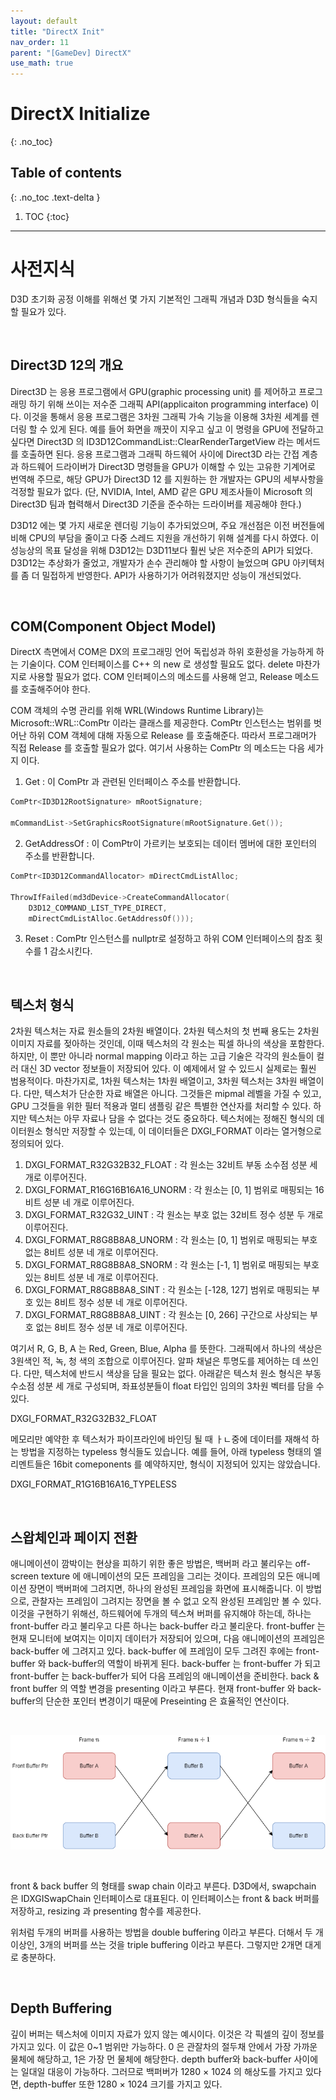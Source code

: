 ```yaml
---
layout: default
title: "DirectX Init"
nav_order: 11
parent: "[GameDev] DirectX"
use_math: true
---
```


# DirectX Initialize
{: .no_toc}

## Table of contents
{: .no_toc .text-delta }

1. TOC
{:toc}

---

# 사전지식

D3D 초기화 공정 이해를 위해선 몇 가지 기본적인 그래픽 개념과 D3D 형식들을 숙지할 필요가 있다.

&nbsp;<br/>

## Direct3D 12의 개요

Direct3D 는 응용 프로그램에서 GPU(graphic processing unit) 를 제어하고 프로그래밍 하기 위해 쓰이는 저수준 그래픽 API(applicaiton programming interface) 이다. 이것을 통해서 응용 프로그램은 3차원 그래픽 가속 기능을 이용해 3차원 세계를 렌더링 할 수 있게 된다. 예를 들어 화면을 깨끗이 지우고 싶고 이 명령을 GPU에 전달하고 싶다면 Direct3D 의 ID3D12CommandList::ClearRenderTargetView 라는 메서드를 호출하면 된다. 응용 프로그램과 그래픽 하드웨어 사이에 Direct3D 라는 간접 계층과 하드웨어 드라이버가 Direct3D 명령들을 GPU가 이해할 수 있는 고유한 기계어로 번역해 주므로, 해당 GPU가 Direct3D 12 를 지원하는 한 개발자는 GPU의 세부사항을 걱정할 필요가 없다. (단, NVIDIA, Intel, AMD 같은 GPU 제조사들이 Microsoft 의 Direct3D 팀과 협력해서 Direct3D 기준을 준수하는 드라이버를 제공해야 한다.)<br/>

D3D12 에는 몇 가지 새로운 렌더링 기능이 추가되었으며, 주요 개선점은 이전 버전들에 비해 CPU의 부담을 줄이고 다중 스레드 지원을 개선하기 위해 설계를 다시 하였다. 이 성능상의 목표 달성을 위해 D3D12는 D3D11보다 훨씬 낮은 저수준의 API가 되었다. D3D12는 추상화가 줄었고, 개발자가 손수 관리해야 할 사항이 늘었으며 GPU 아키텍처를 좀 더 밀접하게 반영한다. API가 사용하기가 어려워졌지만 성능이 개선되었다.

&nbsp;<br/>

## COM(Component Object Model)

DirectX 측면에서 COM은 DX의 프로그래밍 언어 독립성과 하위 호환성을 가능하게 하는 기술이다. COM 인터페이스를 C++ 의 new 로 생성할 필요도 없다. delete 마찬가지로 사용할 필요가 없다. COM 인터페이스의 메소드를 사용해 얻고, Release 메소드를 호출해주어야 한다. <br/>

COM 객체의 수명 관리를 위해 WRL(Windows Runtime Library)는 Microsoft::WRL::ComPtr 이라는 클래스를 제공한다. ComPtr 인스턴스는 범위를 벗어난 하위 COM 객체에 대해 자동으로 Release 를 호출해준다. 따라서 프로그래머가 직접 Release 를 호출할 필요가 없다. 여기서 사용하는 ComPtr 의 메소드는 다음 세가지 이다.

1. Get : 이 ComPtr 과 관련된 인터페이스 주소를 반환합니다.

```cpp
ComPtr<ID3D12RootSignature> mRootSignature;

mCommandList->SetGraphicsRootSignature(mRootSignature.Get());
```

2. GetAddressOf : 이 ComPtr이 가르키는 보호되는 데이터 멤버에 대한 포인터의 주소를 반환합니다.

```cpp
ComPtr<ID3D12CommandAllocator> mDirectCmdListAlloc;

ThrowIfFailed(md3dDevice->CreateCommandAllocator(
    D3D12_COMMAND_LIST_TYPE_DIRECT,
    mDirectCmdListAlloc.GetAddressOf()));
```

3. Reset : ComPtr 인스턴스를 nullptr로 설정하고 하위 COM 인터페이스의 참조 횟수를 1 감소시킨다.

&nbsp;<br/>

## 텍스처 형식

2차원 텍스처는 자료 원소들의 2차원 배열이다. 2차원 텍스처의 첫 번째 용도는 2차원 이미지 자료를 젖아하는 것인데, 이때 텍스처의 각 원소는 픽셀 하나의 색상을 포함한다. 하지만, 이 뿐만 아니라 normal mapping 이라고 하는 고급 기술은 각각의 원소들이 컬러 대신 3D vector 정보들이 저장되어 있다. 이 예제에서 알 수 있드시 실제로는 훨씬 범용적이다. 마찬가지로, 1차원 텍스처는 1차원 배열이고, 3차원 텍스처는 3차원 배열이다. 다만, 텍스처가 단순한 자료 배열은 아니다. 그것들은 mipmal 레벨을 가질 수 있고, GPU 그것들을 위한 필터 적용과 멀티 샘플링 같은 특별한 연산자를 처리할 수 있다. 하지만 텍스처는 아무 자료나 담을 수 없다는 것도 중요하다. 텍스처에는 정해진 형식의 데이터원소 형식만 저장할 수 있는데, 이 데이터들은 DXGI_FORMAT 이라는 열거형으로 정의되어 있다.

1. DXGI_FORMAT_R32G32B32_FLOAT : 각 원소는 32비트 부동 소수점 성분 세 개로 이루어진다.
2. DXGI_FORMAT_R16G16B16A16_UNORM : 각 원소는 [0, 1]  범위로 매핑되는 16비트 성분 네 개로 이루어진다.
3. DXGI_FORMAT_R32G32_UINT : 각 원소는 부호 없는 32비트 정수 성분 두 개로 이루어진다.
4. DXGI_FORMAT_R8G8B8A8_UNORM : 각 원소는 [0, 1] 범위로 매핑되는 부호 없는 8비트 성분 네 개로 이루어진다.
5. DXGI_FORMAT_R8G8B8A8_SNORM : 각 원소는 [-1, 1] 범위로 매핑되는 부호 있는 8비트 성분 네 개로 이루어진다.
6. DXGI_FORMAT_R8G8B8A8_SINT : 각 원소는 [-128, 127] 범위로 매핑되는 부호 있는 8비트 정수 성분 네 개로 이루어진다.
7. DXGI_FORMAT_R8G8B8A8_UINT : 각 원소는 [0, 266] 구간으로 사상되는 부호 없는 8비트 정수 성분 네 개로 이루어진다.

여기서 R, G, B, A 는 Red, Green, Blue, Alpha 를 뜻한다. 그래픽에서 하나의 색상은 3원색인 적, 녹, 청 색의 조합으로 이루어진다. 알파 채널은 투명도를 제어하는 데 쓰인다. 다만, 텍스처에 반드시 색상을 담을 필요는 없다. 아래같은 텍스처 원소 형식은 부동수소점 성분 세 개로 구성되며, 좌표성분들이 float 타입인 임의의 3차원 벡터를 담을 수 있다.

DXGI_FORMAT_R32G32B32_FLOAT

메모리만 예약한 후 텍스처가 파이프라인에 바인딩 될 때 ㅏㄴ중에 데이터를 재해석 하는 방법을 지정하는 typeless 형식들도 있습니다.
예를 들어, 아래 typeless 형태의 엘리멘트들은 16bit comeponents 를 예약하지만, 형식이 지정되어 있지는 않았습니다.

DXGI_FORMAT_R1G16B16A16_TYPELESS

&nbsp;<br/>

## 스왑체인과 페이지 전환

애니메이션이 깜박이는 현상을 피하기 위한 좋은 방법은, 백버퍼 라고 불리우는 off-screen texture 에 애니메이션의 모든 프레임을 그리는 것이다. 프레임의 모든 애니메이션 장면이 백버퍼에 그려지면, 하나의 완성된 프레임을 화면에 표시해줍니다. 이 방법으로, 관찰자는 프레임이 그려지는 장면을 볼 수 없고 오직 완성된 프레임만 볼 수 있다. 이것을 구현하기 위해선, 하드웨어에 두개의 텍스쳐 버퍼를 유지해야 하는데, 하나는 front-buffer 라고 불리우고 다른 하나는 back-buffer 라고 불리운다. front-buffer 는 현재 모니터에 보여지는 이미지 데이터가 저장되어 있으며, 다음 애니메이션의 프레임은 back-buffer 에 그려지고 있다. back-buffer 에 프레임이 모두 그려진 후에는 front-buffer 와 back-buffer의 역할이 바뀌게 된다. back-buffer 는 front-buffer 가 되고 front-buffer 는 back-buffer가 되어 다음 프레임의 애니메이션을 준비한다. back & front buffer 의 역할 변경을 presenting 이라고 부른다. 현재 front-buffer 와 back-buffer의 단순한 포인터 변경이기 때문에 Preseinting 은 효율적인 연산이다.<br/>

&nbsp;<br/>

<img src="/images/DirectX/doublebuffering.png">

&nbsp;<br/>

front & back buffer 의 형태를 swap chain 이라고 부른다. D3D에서, swapchain 은 IDXGISwapChain 인터페이스로 대표된다. 이 인터페이스는 front & back 버퍼를 저장하고, resizing 과 presenting 함수를 제공한다.<br/>

위처럼 두개의 버퍼를 사용하는 방법을 double buffering 이라고 부른다. 더해서 두 개 이상인, 3개의 버퍼를 쓰는 것을 triple buffering 이라고 부른다. 그렇지만 2개면 대게로 충분하다.

&nbsp;<br/>

## Depth Buffering

깊이 버퍼는 텍스처에 이미지 자료가 있지 않는 예시이다. 이것은 각 픽셀의 깊이 정보를 가지고 있다. 이 값은 0~1 범위만 가능하다. 0 은 관잘차의 절두채 안에서 가장 가까운 물체에 해당하고, 1은 가장 먼 물체에 해당한다.  depth buffer와 back-buffer 사이에는 일대일 대응이 가능하다. 그러므로 백퍼버가 1280 $\times$ 1024 의 해상도를 가지고 있다면, depth-buffer 또한 1280  $\times$ 1024 크기를 가지고 있다.<br/>



&nbsp;<br/>

&nbsp;<br/>

&nbsp;<br/>
